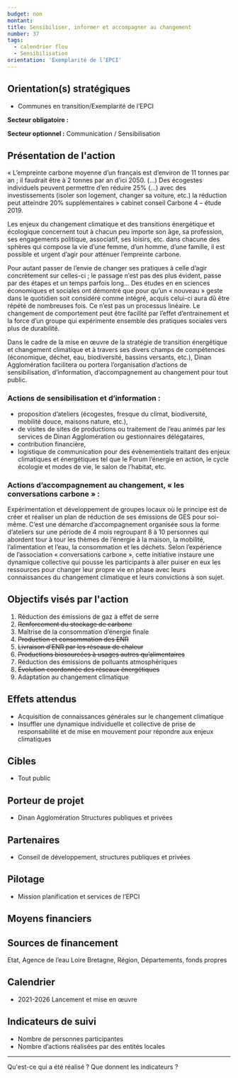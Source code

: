```yaml
---
budget: non
montant:
title: Sensibiliser, informer et accompagner au changement
number: 37
tags:
  - calendrier flou
  - Sensibilisation
orientation: 'Exemplarité de l’EPCI'
---
```


## Orientation(s) stratégiques

- Communes en transition/Exemplarité de l’EPCI

**Secteur obligatoire :**

**Secteur optionnel :** Communication / Sensibilisation

## Présentation de l'action

« L’empreinte carbone moyenne d’un français est d’environ de 11 tonnes par an ; il faudrait être à 2 tonnes par an d’ici 2050. (...) Des écogestes individuels peuvent permettre d’en réduire 25% (...) avec des investissements (isoler son logement, changer sa voiture, etc.) la réduction peut atteindre 20% supplémentaires » cabinet conseil Carbone 4 – étude 2019.

Les enjeux du changement climatique et des transitions énergétique et écologique concernent tout à chacun peu importe son âge, sa profession, ses engagements politique, associatif, ses loisirs, etc. dans chacune des sphères qui compose la vie d’une femme, d’un homme, d’une famille, il est possible et urgent d’agir pour atténuer l’empreinte carbone.

Pour autant passer de l’envie de changer ses pratiques à celle d’agir concrètement sur celles-ci ; le passage n’est pas des plus évident, passe par des étapes et un temps parfois long... Des études en en sciences économiques et sociales ont démontré que pour qu’un « nouveau » geste dans le quotidien soit considéré comme intégré, acquis celui-ci aura dû être répété de nombreuses fois. Ce n’est pas un processus linéaire. Le changement de comportement peut être facilité par l’effet d’entrainement et la force d’un groupe qui expérimente ensemble des pratiques sociales vers plus de durabilité.

Dans le cadre de la mise en œuvre de la stratégie de transition énergétique et changement climatique et à travers ses divers champs de compétences (économique, déchet, eau, biodiversité, bassins versants, etc.), Dinan Agglomération facilitera ou portera l’organisation d’actions de sensibilisation, d’information, d’accompagnement au changement pour tout public.
### Actions de sensibilisation et d’information :
- proposition d’ateliers (écogestes, fresque du climat, biodiversité, mobilité douce, maisons nature, etc.),
- de visites de sites de productions ou traitement de l’eau animés par les services de Dinan Agglomération ou gestionnaires délégataires,
- contribution financière,
- logistique de communication pour des évènementiels traitant des enjeux climatiques et énergétiques tel que le Forum l’énergie en action, le cycle écologie et modes de vie, le salon de l’habitat, etc.

### Actions d’accompagnement au changement, « les conversations carbone » :
Expérimentation et développement de groupes locaux où le principe est de créer et réaliser un plan de réduction de ses émissions de GES pour soi-même.
C’est une démarche d’accompagnement organisée sous la forme d’ateliers sur une période de 4 mois regroupant 8 à 10 personnes qui abordent tour à tour les thèmes de l’énergie à la maison, la mobilité, l’alimentation et l’eau, la consommation et les déchets. Selon l’expérience de l’association « conversations carbone », cette initiative instaure une dynamique collective qui pousse les participants à aller puiser en eux les ressources pour changer leur propre vie en phase avec leurs connaissances du changement climatique et leurs convictions à son sujet.

## Objectifs visés par l'action

1. Réduction des émissions de gaz à effet de serre
2. ~~Renforcement du stockage de carbone~~
3. Maîtrise de la consommation d’énergie finale
4. ~~Production et consommation des ENR~~
5. ~~Livraison d’ENR par les réseaux de chaleur~~
6. ~~Productions biosourcées à usages autres qu’alimentaires~~
7. Réduction des émissions de polluants atmosphériques
8. ~~Évolution coordonnée des réseaux énergétiques~~
9. Adaptation au changement climatique

## Effets attendus

- Acquisition de connaissances générales sur le changement climatique
- Insuffler une dynamique individuelle et collective de prise de responsabilité et de mise en mouvement pour répondre aux enjeux climatiques

## Cibles

- Tout public

## Porteur de projet

- Dinan Agglomération Structures publiques et privées

## Partenaires

- Conseil de développement, structures publiques et privées

## Pilotage

- Mission planification et services de l’EPCI

## Moyens financiers



## Sources de financement

Etat, Agence de l’eau Loire Bretagne,  Région, Départements, fonds propres

## Calendrier

- 2021-2026 Lancement et mise en œuvre

## Indicateurs de suivi

- Nombre de personnes participantes
- Nombre d’actions réalisées par des entités locales

---
Qu'est-ce qui a été réalisé ? Que donnent les indicateurs ?
